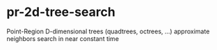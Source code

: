 # pr-2d-tree-search
Point-Region D-dimensional trees (quadtrees, octrees, ...) approximate neighbors search in near constant time
